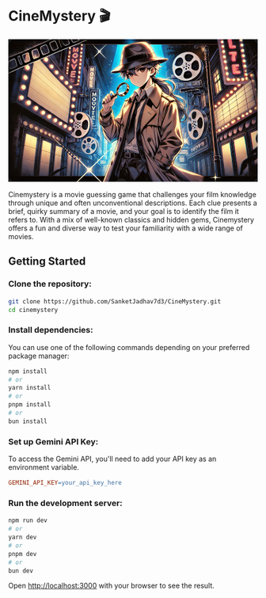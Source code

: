 
# CineMystery 🎬

![Movie Detective image](images/movie-detective.png)

Cinemystery is a movie guessing game that challenges your film knowledge through unique and often unconventional descriptions. Each clue presents a brief, quirky summary of a movie, and your goal is to identify the film it refers to. With a mix of well-known classics and hidden gems, Cinemystery offers a fun and diverse way to test your familiarity with a wide range of movies.


## Getting Started

### Clone the repository:

```bash
git clone https://github.com/SanketJadhav7d3/CineMystery.git
cd cinemystery
```

### Install dependencies:

You can use one of the following commands depending on your preferred package manager:

```bash
npm install
# or
yarn install
# or
pnpm install
# or
bun install
```

### Set up Gemini API Key:

To access the Gemini API, you'll need to add your API key as an environment variable.

```makefile
GEMINI_API_KEY=your_api_key_here
```

### Run the development server:

```bash
npm run dev
# or
yarn dev
# or
pnpm dev
# or
bun dev
```

Open [http://localhost:3000](http://localhost:3000) with your browser to see the result.
